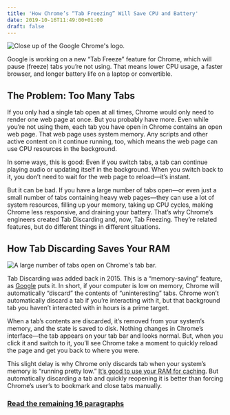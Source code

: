 ```yaml
---
title: 'How Chrome’s “Tab Freezing” Will Save CPU and Battery'
date: 2019-10-16T11:49:00+01:00
draft: false
---
```


![Close up of the Google Chrome's logo.](https://www.howtogeek.com/wp-content/uploads/2019/07/stock-lede-google-chrome-variant.png)

Google is working on a new “Tab Freeze” feature for Chrome, which will pause (freeze) tabs you’re not using. That means lower CPU usage, a faster browser, and longer battery life on a laptop or convertible.

The Problem: Too Many Tabs
--------------------------

If you only had a single tab open at all times, Chrome would only need to render one web page at once. But you probably have more. Even while you’re not using them, each tab you have open in Chrome contains an open web page. That web page uses system memory. Any scripts and other active content on it continue running, too, which means the web page can use CPU resources in the background.

In some ways, this is good: Even if you switch tabs, a tab can continue playing audio or updating itself in the background. When you switch back to it, you don’t need to wait for the web page to reload—it’s instant.

But it can be bad. If you have a large number of tabs open—or even just a small number of tabs containing heavy web pages—they can use a lot of system resources, filling up your memory, taking up CPU cycles, making Chrome less responsive, and draining your battery. That’s why Chrome’s engineers created Tab Discarding and, now, Tab Freezing. They’re related features, but do different things in different situations.

How Tab Discarding Saves Your RAM
---------------------------------

![A large number of tabs open on Chrome's tab bar.](https://www.howtogeek.com/wp-content/uploads/2019/10/img_5da650d75fa7d.png)

Tab Discarding was added back in 2015. This is a “memory-saving” feature, as [Google](https://developers.google.com/web/updates/2015/09/tab-discarding) puts it. In short, if your computer is low on memory, Chrome will automatically “discard” the contents of “uninteresting” tabs. Chrome won’t automatically discard a tab if you’re interacting with it, but that background tab you haven’t interacted with in hours is a prime target.

When a tab’s contents are discarded, it’s removed from your system’s memory, and the state is saved to disk. Nothing changes in Chrome’s interface—the tab appears on your tab bar and looks normal. But, when you click it and switch to it, you’ll see Chrome take a moment to quickly reload the page and get you back to where you were.

This slight delay is why Chrome only discards tab when your system’s memory is “running pretty low.” [It’s good to use your RAM for caching](https://www.howtogeek.com/128130/htg-explains-why-its-good-that-your-computers-ram-is-full/). But automatically discarding a tab and quickly reopening it is better than forcing Chrome’s user’s to bookmark and close tabs manually.

### [Read the remaining 16 paragraphs](https://www.howtogeek.com/444481/how-chromes-tab-freezing-will-save-cpu-and-battery/)